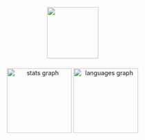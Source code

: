 <div align="center">
  <img height="119" src="https://i.pinimg.com/originals/90/57/88/905788bfeb3da571f0163df32595aa0d.gif"  />
</div>

###

<div align="center">
  <img src="https://github-readme-stats.vercel.app/api?username=l0verflow&hide_title=false&hide_rank=false&show_icons=false&include_all_commits=true&count_private=true&disable_animations=false&theme=midnight-purple&locale=en&hide_border=false&order=1" height="150" alt="stats graph"  />
  <img src="https://github-readme-stats.vercel.app/api/top-langs?username=l0verflow&locale=en&hide_title=false&layout=compact&card_width=320&langs_count=5&theme=midnight-purple&hide_border=false&order=2" height="150" alt="languages graph"  />
</div>

###
